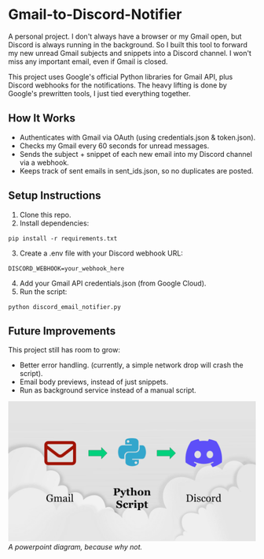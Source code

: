 # Gmail-to-Discord-Notifier
A personal project. I don't always have a browser or my Gmail open, but Discord is always running in the background. So I built this tool to forward my new unread Gmail subjects and snippets into a Discord channel. I won't miss any important email, even if Gmail is closed.

This project uses Google's official Python libraries for Gmail API, plus Discord webhooks for the notifications. The heavy lifting is done by Google's prewritten tools, I just tied everything together.

## How It Works
- Authenticates with Gmail via OAuth (using credentials.json & token.json).
- Checks my Gmail every 60 seconds for unread messages.
- Sends the subject + snippet of each new email into my Discord channel via a webhook.
- Keeps track of sent emails in sent_ids.json, so no duplicates are posted.

## Setup Instructions
1. Clone this repo.
2. Install dependencies:
```
pip install -r requirements.txt
```
3. Create a .env file with your Discord webhook URL:
```env
DISCORD_WEBHOOK=your_webhook_here
```
4. Add your Gmail API credentials.json (from Google Cloud).
5. Run the script:
```
python discord_email_notifier.py
```

## Future Improvements
This project still has room to grow:
- Better error handling. (currently, a simple network drop will crash the script).
- Email body previews, instead of just snippets.
- Run as background service instead of a manual script.

![Diagram](https://github.com/Reinald-Claudio/Gmail-to-Discord-Notifier/blob/main/cloudy-diagram.PNG?raw=true)
*A powerpoint diagram, because why not.*


